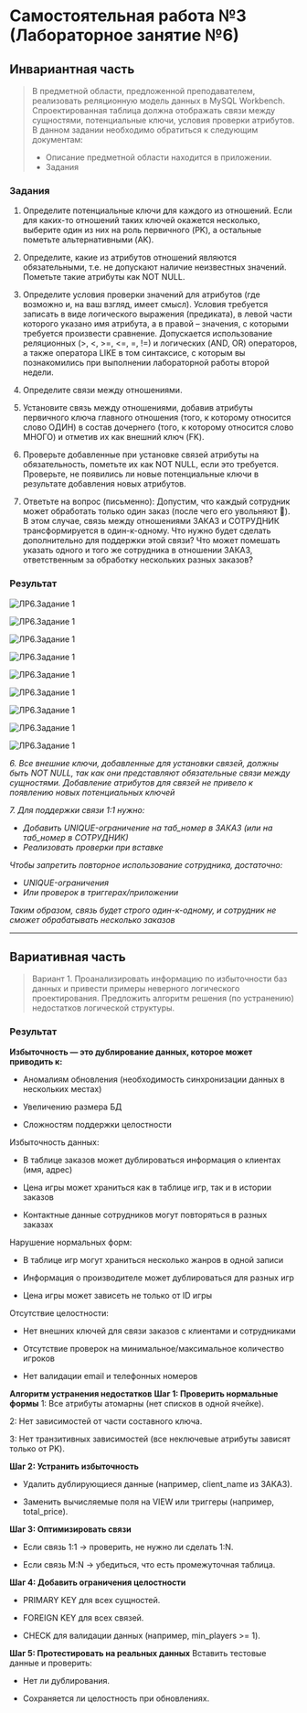 # Самостоятельная работа №3 (Лабораторное занятие №6)
## Инвариантная часть
> В предметной области, предложенной преподавателем, реализовать реляционную  модель данных в MySQL Workbench. Спроектированная таблица должна отображать связи между сущностями, потенциальные ключи, условия проверки атрибутов.
>В данном задании необходимо обратиться к следующим документам:
> - Описание предметной области находится в приложении.
> - Задания

### Задания
1. Определите потенциальные ключи для каждого из отношений. Если для 
каких-то отношений таких ключей окажется несколько, выберите один из них 
на роль первичного (PK), а остальные пометьте альтернативными (AK).  

2. Определите, какие из атрибутов отношений являются обязательными, т.е. не 
допускают наличие неизвестных значений. Пометьте такие атрибуты как NOT 
NULL.  
3. Определите условия проверки значений для атрибутов (где возможно и, на 
ваш взгляд, имеет смысл). Условия требуется записать в виде логического 
выражения (предиката), в левой части которого указано имя атрибута, а в 
правой – значения, с которыми требуется произвести сравнение. Допускается 
использование реляционных (>, <, >=, <=, =, !=) и логических (AND, OR) 
операторов, а также оператора LIKE в том синтаксисе, с которым вы 
познакомились при выполнении лабораторной работы второй недели.  

4. Определите связи между отношениями.  

5. Установите связь между отношениями, добавив атрибуты первичного ключа 
главного отношения (того, к которому относится слово ОДИН) в состав 
дочернего (того, к которому относится слово МНОГО) и отметив их как 
внешний ключ (FK).  

6. Проверьте добавленные при установке связей атрибуты на обязательность, 
пометьте их как NOT NULL, если это требуется. Проверьте, не появились ли 
новые потенциальные ключи в результате добавления новых атрибутов.

7. Ответьте на вопрос (письменно): 
Допустим, что каждый сотрудник может обработать только один заказ (после 
чего его увольняют ). В этом случае, связь между отношениями ЗАКАЗ и 
СОТРУДНИК трансформируется в один-к-одному. Что нужно будет сделать 
дополнительно для поддержки этой связи? Что может помешать указать 
одного и того же сотрудника в отношении ЗАКАЗ, ответственным за 
обработку нескольких разных заказов? 

### Результат

![ЛР6.Задание 1](https://github.com/Stepanova-Anna/based/blob/main/LR6/игра.png)

![ЛР6.Задание 1](https://github.com/Stepanova-Anna/based/blob/main/LR6/заказ.png)

![ЛР6.Задание 1](https://github.com/Stepanova-Anna/based/blob/main/LR6/клиент.png)

![ЛР6.Задание 1](https://github.com/Stepanova-Anna/based/blob/main/LR6/сотрудник.png)

![ЛР6.Задание 1](https://github.com/Stepanova-Anna/based/blob/main/LR6/з3.png)

![ЛР6.Задание 1](https://github.com/Stepanova-Anna/based/blob/main/LR6/св1.png)

![ЛР6.Задание 1](https://github.com/Stepanova-Anna/based/blob/main/LR6/св2.png)

![ЛР6.Задание 1](https://github.com/Stepanova-Anna/based/blob/main/LR6/св3.png)

![ЛР6.Задание 1](https://github.com/Stepanova-Anna/based/blob/main/LR6/связи.png)

*6. Все внешние ключи, добавленные для установки связей, должны быть NOT NULL, так как они представляют обязательные связи между сущностями. Добавление атрибутов для связей не привело к появлению новых потенциальных ключей*

*7. Для поддержки связи 1:1 нужно:*
- *Добавить UNIQUE-ограничение на таб_номер в ЗАКАЗ (или на таб_номер в СОТРУДНИК)*
- *Реализовать проверки при вставке*

*Чтобы запретить повторное использование сотрудника, достаточно:*
- *UNIQUE-ограничения*
- *Или проверок в триггерах/приложении*

*Таким образом, связь будет строго один-к-одному, и сотрудник не сможет обрабатывать несколько заказов*

---

## Вариативная часть
> Вариант 1. Проанализировать информацию по избыточности баз данных и привести примеры неверного логического проектирования. Предложить алгоритм решения (по устранению) недостатков логической структуры. 

### Результат

**Избыточность — это дублирование данных, которое может приводить к:**

- Аномалиям обновления (необходимость синхронизации данных в нескольких местах)

- Увеличению размера БД

- Сложностям поддержки целостности

Избыточность данных:

- В таблице заказов может дублироваться информация о клиентах (имя, адрес)

- Цена игры может храниться как в таблице игр, так и в истории заказов

- Контактные данные сотрудников могут повторяться в разных заказах

Нарушение нормальных форм:

- В таблице игр могут храниться несколько жанров в одной записи 

- Информация о производителе может дублироваться для разных игр 

- Цена игры может зависеть не только от ID игры 

Отсутствие целостности:

- Нет внешних ключей для связи заказов с клиентами и сотрудниками

- Отсутствие проверок на минимальное/максимальное количество игроков

- Нет валидации email и телефонных номеров


**Алгоритм устранения недостатков**
**Шаг 1: Проверить нормальные формы**
1: Все атрибуты атомарны (нет списков в одной ячейке).

2: Нет зависимостей от части составного ключа.

3: Нет транзитивных зависимостей (все неключевые атрибуты зависят только от PK).

**Шаг 2: Устранить избыточность**
- Удалить дублирующиеся данные (например, client_name из ЗАКАЗ).

- Заменить вычисляемые поля на VIEW или триггеры (например, total_price).

**Шаг 3: Оптимизировать связи**
- Если связь 1:1 → проверить, не нужно ли сделать 1:N.

- Если связь M:N → убедиться, что есть промежуточная таблица.

**Шаг 4: Добавить ограничения целостности**
- PRIMARY KEY для всех сущностей.

- FOREIGN KEY для всех связей.

- CHECK для валидации данных (например, min_players >= 1).

**Шаг 5: Протестировать на реальных данных**
Вставить тестовые данные и проверить:

- Нет ли дублирования.

- Сохраняется ли целостность при обновлениях.
